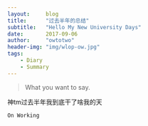 ```yaml
---
layout:     blog
title:      "过去半年的总结"
subtitle:   "Hello My New University Days"
date:       2017-09-06
author:     "owtotwo"
header-img: "img/wlop-ow.jpg"
tags:
    - Diary
    - Summary
---
```


> What you want to say.

神tm过去半年我到底干了啥我的天

`On Working`